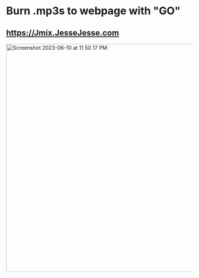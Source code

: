 # Burn .mp3s to webpage with "GO" 
## https://Jmix.JesseJesse.com
<img width="616" alt="Screenshot 2023-06-10 at 11 50 17 PM" src="https://github.com/sudo-self/Jmix.JesseJesse.com/assets/119916323/c2809d02-627a-402d-b131-85509cc1879e">


